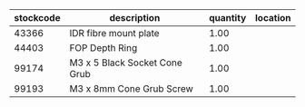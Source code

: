 |stockcode|description|quantity|location|
|---------|-----------|--------|--------|
|43366|IDR fibre mount plate|1.00||
|44403|FOP Depth Ring|1.00||
|99174|M3 x 5 Black Socket Cone Grub|1.00||
|99193|M3 x 8mm Cone Grub Screw|1.00||
